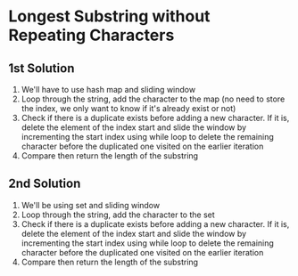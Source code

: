 # Longest Substring without Repeating Characters

## 1st Solution

1. We'll have to use hash map and sliding window
2. Loop through the string, add the character to the map (no need to store the index, we only want to know if it's already exist or not)
3. Check if there is a duplicate exists before adding a new character. If it is, delete the element of the index start and slide the window by incrementing the start index using while loop to delete the remaining character before the duplicated one visited on the earlier iteration
4. Compare then return the length of the substring

## 2nd Solution

1. We'll be using set and sliding window
2. Loop through the string, add the character to the set
3. Check if there is a duplicate exists before adding a new character. If it is, delete the element of the index start and slide the window by incrementing the start index using while loop to delete the remaining character before the duplicated one visited on the earlier iteration
4. Compare then return the length of the substring
